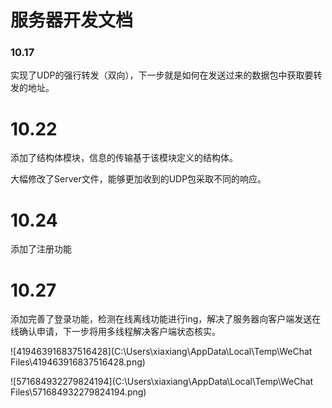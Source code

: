 # 服务器开发文档

### 10.17

实现了UDP的强行转发（双向），下一步就是如何在发送过来的数据包中获取要转发的地址。

# 10.22

添加了结构体模块，信息的传输基于该模块定义的结构体。

大幅修改了Server文件，能够更加收到的UDP包采取不同的响应。

# 10.24

添加了注册功能



# 10.27

添加完善了登录功能，检测在线离线功能进行ing，解决了服务器向客户端发送在线确认申请，下一步将用多线程解决客户端状态核实。

![419463916837516428](C:\Users\xiaxiang\AppData\Local\Temp\WeChat Files\419463916837516428.png)



![571684932279824194](C:\Users\xiaxiang\AppData\Local\Temp\WeChat Files\571684932279824194.png)

